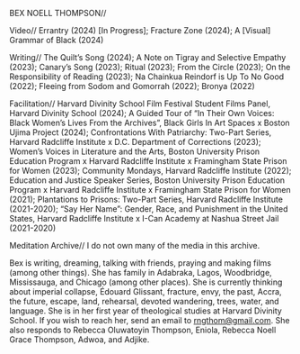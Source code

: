 BEX NOELL THOMPSON//

Video//
Errantry (2024) [In Progress]; Fracture Zone (2024); A [Visual] Grammar of Black (2024)

Writing//
The Quilt’s Song (2024); A Note on Tigray and Selective Empathy (2023); Canary’s Song (2023); Ritual (2023); From the Circle (2023); On the Responsibility of Reading (2023); Na Chainkua Reindorf is Up To No Good (2022); Fleeing from Sodom and Gomorrah (2022); Bronya (2022)

Facilitation//
Harvard Divinity School Film Festival Student Films Panel, Harvard Divinity School (2024); A Guided Tour of “In Their Own Voices: Black Women’s Lives From the Archives”, Black Girls In Art Spaces x Boston Ujima Project (2024); Confrontations With Patriarchy: Two-Part Series, Harvard Radcliffe Institute x D.C. Department of Corrections (2023); Women’s Voices in Literature and the Arts, Boston University Prison Education Program x Harvard Radcliffe Institute x Framingham State Prison for Women (2023); Community Mondays, Harvard Radcliffe Institute (2022); Education and Justice Speaker Series, Boston University Prison Education Program x Harvard Radcliffe Institute x Framingham State Prison for Women (2021); Plantations to Prisons: Two-Part Series, Harvard Radcliffe Institute (2021-2020); “Say Her Name”: Gender, Race, and Punishment in the United States, Harvard Radcliffe Institute x I-Can Academy at Nashua Street Jail  (2021-2020)

Meditation Archive//
I do not own many of the media in this archive.

Bex is writing, dreaming, talking with friends, praying and making films (among other things). She has family in Adabraka, Lagos, Woodbridge, Mississauga, and Chicago (among other places). She is currently thinking about imperial collapse, Édouard Glissant, fracture, envy, the past, Accra, the future, escape, land, rehearsal, devoted wandering, trees, water, and language. She is in her first year of theological studies at Harvard Divinity School. If you wish to reach her, send an email to rngthom@gmail.com. She also responds to Rebecca Oluwatoyin Thompson, Eniola, Rebecca Noell Grace Thompson, Adwoa, and Adjike.

